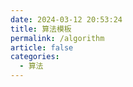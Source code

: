 ```yaml
---
date: 2024-03-12 20:53:24
title: 算法模板
permalink: /algorithm
article: false
categories:
  - 算法
---
```




